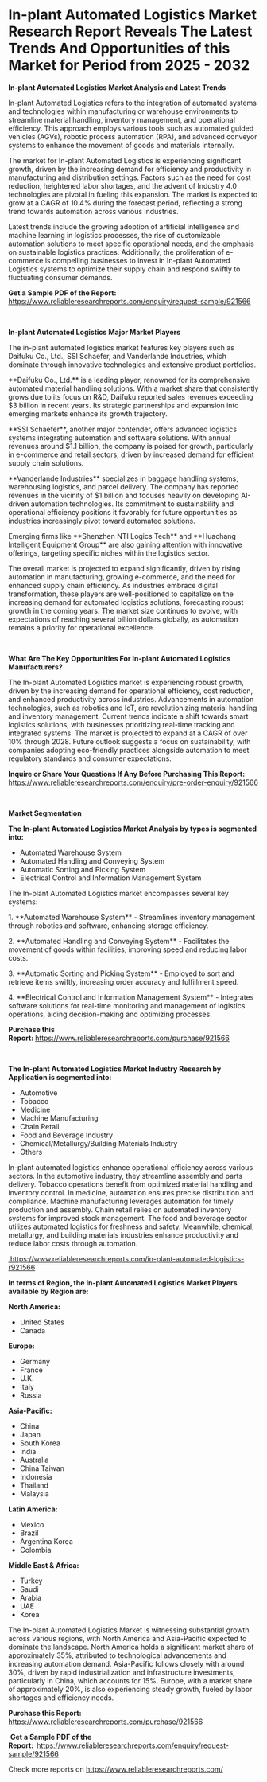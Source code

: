 <p><h1>In-plant Automated Logistics Market Research Report Reveals The Latest Trends And Opportunities of this Market for Period from 2025 - 2032</h1></p><p><strong>In-plant Automated Logistics Market Analysis and Latest Trends</strong></p>
<p><p>In-plant Automated Logistics refers to the integration of automated systems and technologies within manufacturing or warehouse environments to streamline material handling, inventory management, and operational efficiency. This approach employs various tools such as automated guided vehicles (AGVs), robotic process automation (RPA), and advanced conveyor systems to enhance the movement of goods and materials internally.</p><p>The market for In-plant Automated Logistics is experiencing significant growth, driven by the increasing demand for efficiency and productivity in manufacturing and distribution settings. Factors such as the need for cost reduction, heightened labor shortages, and the advent of Industry 4.0 technologies are pivotal in fueling this expansion. The market is expected to grow at a CAGR of 10.4% during the forecast period, reflecting a strong trend towards automation across various industries.</p><p>Latest trends include the growing adoption of artificial intelligence and machine learning in logistics processes, the rise of customizable automation solutions to meet specific operational needs, and the emphasis on sustainable logistics practices. Additionally, the proliferation of e-commerce is compelling businesses to invest in In-plant Automated Logistics systems to optimize their supply chain and respond swiftly to fluctuating consumer demands.</p></p>
<p><strong>Get a Sample PDF of the Report:&nbsp;</strong> <a href="https://www.reliableresearchreports.com/enquiry/request-sample/921566?utm_campaign=3319&utm_medium=2&utm_source=Github&utm_content=ia&utm_term=11032025&utm_id=in-plant-automated-logistics">https://www.reliableresearchreports.com/enquiry/request-sample/921566</a></p>
<p>&nbsp;</p>
<p><strong>In-plant Automated Logistics Major Market Players</strong></p>
<p><p>The in-plant automated logistics market features key players such as Daifuku Co., Ltd., SSI Schaefer, and Vanderlande Industries, which dominate through innovative technologies and extensive product portfolios.</p><p>**Daifuku Co., Ltd.** is a leading player, renowned for its comprehensive automated material handling solutions. With a market share that consistently grows due to its focus on R&D, Daifuku reported sales revenues exceeding $3 billion in recent years. Its strategic partnerships and expansion into emerging markets enhance its growth trajectory.</p><p>**SSI Schaefer**, another major contender, offers advanced logistics systems integrating automation and software solutions. With annual revenues around $1.1 billion, the company is poised for growth, particularly in e-commerce and retail sectors, driven by increased demand for efficient supply chain solutions.</p><p>**Vanderlande Industries** specializes in baggage handling systems, warehousing logistics, and parcel delivery. The company has reported revenues in the vicinity of $1 billion and focuses heavily on developing AI-driven automation technologies. Its commitment to sustainability and operational efficiency positions it favorably for future opportunities as industries increasingly pivot toward automated solutions.</p><p>Emerging firms like **Shenzhen NTI Logics Tech** and **Huachang Intelligent Equipment Group** are also gaining attention with innovative offerings, targeting specific niches within the logistics sector.</p><p>The overall market is projected to expand significantly, driven by rising automation in manufacturing, growing e-commerce, and the need for enhanced supply chain efficiency. As industries embrace digital transformation, these players are well-positioned to capitalize on the increasing demand for automated logistics solutions, forecasting robust growth in the coming years. The market size continues to evolve, with expectations of reaching several billion dollars globally, as automation remains a priority for operational excellence.</p></p>
<p>&nbsp;</p>
<p><strong>What Are The Key Opportunities For In-plant Automated Logistics Manufacturers?</strong></p>
<p><p>The In-plant Automated Logistics market is experiencing robust growth, driven by the increasing demand for operational efficiency, cost reduction, and enhanced productivity across industries. Advancements in automation technologies, such as robotics and IoT, are revolutionizing material handling and inventory management. Current trends indicate a shift towards smart logistics solutions, with businesses prioritizing real-time tracking and integrated systems. The market is projected to expand at a CAGR of over 10% through 2028. Future outlook suggests a focus on sustainability, with companies adopting eco-friendly practices alongside automation to meet regulatory standards and consumer expectations.</p></p>
<p><strong>Inquire or Share Your Questions If Any Before Purchasing This Report:</strong> <a href="https://www.reliableresearchreports.com/enquiry/pre-order-enquiry/921566?utm_campaign=3319&utm_medium=2&utm_source=Github&utm_content=ia&utm_term=11032025&utm_id=in-plant-automated-logistics">https://www.reliableresearchreports.com/enquiry/pre-order-enquiry/921566</a></p>
<p>&nbsp;</p>
<p><strong>Market Segmentation</strong></p>
<p><strong>The In-plant Automated Logistics Market Analysis by types is segmented into:</strong></p>
<p><ul><li>Automated Warehouse System</li><li>Automated Handling and Conveying System</li><li>Automatic Sorting and Picking System</li><li>Electrical Control and Information Management System</li></ul></p>
<p><p>The In-plant Automated Logistics market encompasses several key systems: </p><p>1. **Automated Warehouse System** - Streamlines inventory management through robotics and software, enhancing storage efficiency.</p><p>2. **Automated Handling and Conveying System** - Facilitates the movement of goods within facilities, improving speed and reducing labor costs.</p><p>3. **Automatic Sorting and Picking System** - Employed to sort and retrieve items swiftly, increasing order accuracy and fulfillment speed.</p><p>4. **Electrical Control and Information Management System** - Integrates software solutions for real-time monitoring and management of logistics operations, aiding decision-making and optimizing processes.</p></p>
<p><strong>Purchase this Report:&nbsp;</strong><a href="https://www.reliableresearchreports.com/purchase/921566?utm_campaign=3319&utm_medium=2&utm_source=Github&utm_content=ia&utm_term=11032025&utm_id=in-plant-automated-logistics">https://www.reliableresearchreports.com/purchase/921566</a></p>
<p>&nbsp;</p>
<p><strong>The In-plant Automated Logistics Market Industry Research by Application is segmented into:</strong></p>
<p><ul><li>Automotive</li><li>Tobacco</li><li>Medicine</li><li>Machine Manufacturing</li><li>Chain Retail</li><li>Food and Beverage Industry</li><li>Chemical/Metallurgy/Building Materials Industry</li><li>Others</li></ul></p>
<p><p>In-plant automated logistics enhance operational efficiency across various sectors. In the automotive industry, they streamline assembly and parts delivery. Tobacco operations benefit from optimized material handling and inventory control. In medicine, automation ensures precise distribution and compliance. Machine manufacturing leverages automation for timely production and assembly. Chain retail relies on automated inventory systems for improved stock management. The food and beverage sector utilizes automated logistics for freshness and safety. Meanwhile, chemical, metallurgy, and building materials industries enhance productivity and reduce labor costs through automation.</p></p>
<p><a href="https://www.reliableresearchreports.com/in-plant-automated-logistics-r921566?utm_campaign=3319&utm_medium=2&utm_source=Github&utm_content=ia&utm_term=11032025&utm_id=in-plant-automated-logistics">&nbsp;https://www.reliableresearchreports.com/in-plant-automated-logistics-r921566</a></p>
<p><strong>In terms of Region, the In-plant Automated Logistics Market Players available by Region are:</strong></p>
<p>
    <p> <strong> North America: </strong>
        <ul>
            <li>United States</li>
            <li>Canada</li>
        </ul>
        </p> 
    <p> <strong> Europe: </strong>
        <ul>
            <li>Germany</li>
            <li>France</li>
            <li>U.K.</li>
            <li>Italy</li>
            <li>Russia</li>
        </ul>
        </p> 
    <p> <strong> Asia-Pacific: </strong>
        <ul>
            <li>China</li>
            <li>Japan</li>
            <li>South Korea</li>
            <li>India</li>
            <li>Australia</li>
            <li>China Taiwan</li>
            <li>Indonesia</li>
            <li>Thailand</li>
            <li>Malaysia</li>
        </ul>
        </p> 
    <p> <strong> Latin America: </strong>
        <ul>
            <li>Mexico</li>
            <li>Brazil</li>
            <li>Argentina Korea</li>
            <li>Colombia</li>
        </ul>
        </p> 
    <p> <strong> Middle East & Africa: </strong>
        <ul>
            <li>Turkey</li>
            <li>Saudi</li>
            <li>Arabia</li>
            <li>UAE</li>
            <li>Korea</li>
        </ul>
    </p>
    </p>
<p><p>The In-plant Automated Logistics Market is witnessing substantial growth across various regions, with North America and Asia-Pacific expected to dominate the landscape. North America holds a significant market share of approximately 35%, attributed to technological advancements and increasing automation demand. Asia-Pacific follows closely with around 30%, driven by rapid industrialization and infrastructure investments, particularly in China, which accounts for 15%. Europe, with a market share of approximately 20%, is also experiencing steady growth, fueled by labor shortages and efficiency needs.</p></p>
<p><strong>Purchase this Report: </strong><a href="https://www.reliableresearchreports.com/purchase/921566?utm_campaign=3319&utm_medium=2&utm_source=Github&utm_content=ia&utm_term=11032025&utm_id=in-plant-automated-logistics">https://www.reliableresearchreports.com/purchase/921566</a></p>
<p>&nbsp;<strong>Get a Sample PDF of the Report:&nbsp;&nbsp;</strong><a href="https://www.reliableresearchreports.com/enquiry/request-sample/921566?utm_campaign=3319&utm_medium=2&utm_source=Github&utm_content=ia&utm_term=11032025&utm_id=in-plant-automated-logistics">https://www.reliableresearchreports.com/enquiry/request-sample/921566</a></p>
<p><strong></strong></p>
<p>Check more reports on <a href="https://www.reliableresearchreports.com/?utm_campaign=3319&utm_medium=2&utm_source=Github&utm_content=ia&utm_term=11032025&utm_id=in-plant-automated-logistics">https://www.reliableresearchreports.com/</a></p>